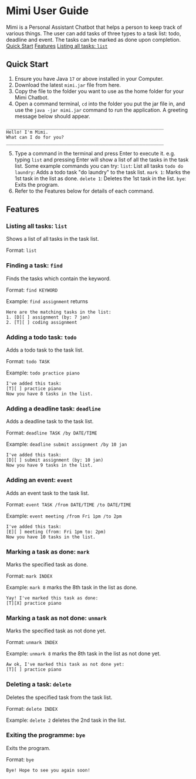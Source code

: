 # Mimi User Guide

Mimi is a Personal Assistant Chatbot that helps a person to keep track of various things.
The user can add tasks of three types to a task list: todo, deadline and event.
The tasks can be marked as done upon completion.
    [Quick Start]()
    [Features](https://github.com/limeiy1/ip/blob/master/docs/README.md#features)
        [Listing all tasks: `list`](https://github.com/limeiy1/ip/blob/master/docs/README.md#listing-all-tasks-list)


## Quick Start

1. Ensure you have Java `17` or above installed in your Computer.
2. Download the latest `mimi.jar` file from here.
3. Copy the file to the folder you want to use as the home folder for your Mimi Chatbot.
4. Open a command terminal, `cd` into the folder you put the jar file in, and use the `java -jar mimi.jar` command to run the application.
   A greeting message below should appear.
```
____________________________________________________________
Hello! I'm Mimi.
What can I do for you?
____________________________________________________________
```
5. Type a command in the terminal and press Enter to execute it. 
e.g. typing `list` and pressing Enter will show a list of all the tasks in the task list.
Some example commands you can try:
    `list`: List all tasks
    `todo do laundry`: Adds a todo task "do laundry" to the task list.
    `mark 1`: Marks the 1st task in the list as done.
    `delete 1`: Deletes the 1st task in the list.
    `bye`: Exits the program.
6. Refer to the Features below for details of each command.


## Features

### Listing all tasks: `list`

Shows a list of all tasks in the task list.

Format: `list`


### Finding a task: `find`

Finds the tasks which contain the keyword.

Format: `find KEYWORD`

Example: `find assignment` returns
```
Here are the matching tasks in the list:
1. [D][ ] assignment (by: 7 jan)
2. [T][ ] coding assignment
```


### Adding a todo task: `todo`

Adds a todo task to the task list.

Format: `todo TASK`

Example: `todo practice piano`
```
I've added this task:
[T][ ] practice piano
Now you have 8 tasks in the list.
```

### Adding a deadline task: `deadline`

Adds a deadline task to the task list.

Format: `deadline TASK /by DATE/TIME`

Example: `deadline submit assignment /by 10 jan`
```
I've added this task:
[D][ ] submit assignment (by: 10 jan)
Now you have 9 tasks in the list.
```


### Adding an event: `event`

Adds an event task to the task list.

Format: `event TASK /from DATE/TIME /to DATE/TIME`

Example: `event meeting /from Fri 1pm /to 2pm`
```
I've added this task:
[E][ ] meeting (from: Fri 1pm to: 2pm)
Now you have 10 tasks in the list.
```


### Marking a task as done: `mark`

Marks the specified task as done.

Format: `mark INDEX`

Example: `mark 8` marks the 8th task in the list as done.
```
Yay! I've marked this task as done:
[T][X] practice piano
```


### Marking a task as not done: `unmark`

Marks the specified task as not done yet.

Format: `unmark INDEX`

Example: `unmark 8` marks the 8th task in the list as not done yet.
```
Aw ok, I've marked this task as not done yet:
[T][ ] practice piano
```


### Deleting a task: `delete`

Deletes the specified task from the task list.

Format: `delete INDEX`

Example: `delete 2` deletes the 2nd task in the list.


### Exiting the programme: `bye`

Exits the program.

Format: `bye`
```
Bye! Hope to see you again soon!
```


